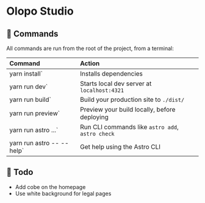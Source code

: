 # Olopo Studio

## 🧞 Commands

All commands are run from the root of the project, from a terminal:

| Command                   | Action                                           |
| :------------------------ | :----------------------------------------------- |
| yarn install`             | Installs dependencies                            |
| yarn run dev`             | Starts local dev server at `localhost:4321`      |
| yarn run build`           | Build your production site to `./dist/`          |
| yarn run preview`         | Preview your build locally, before deploying     |
| yarn run astro ...`       | Run CLI commands like `astro add`, `astro check` |
| yarn run astro -- --help` | Get help using the Astro CLI                     |

## 👀 Todo

- Add cobe on the homepage
- Use white background for legal pages
